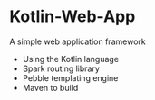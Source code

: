 # Kotlin-Web-App
A simple web application framework 
* Using the Kotlin language
* Spark routing library
* Pebble templating engine
* Maven to build


